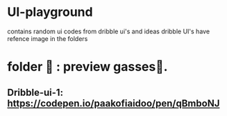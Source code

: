 # UI-playground
contains random ui codes from dribble ui's and ideas  dribble UI's have refence image in the folders


# folder 📂 : preview gasses👀.    
## Dribble-ui-1: https://codepen.io/paakofiaidoo/pen/qBmboNJ
